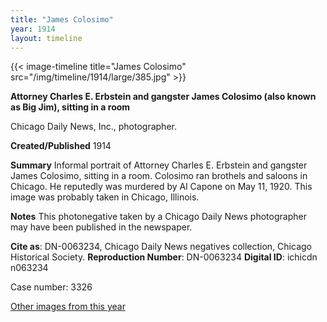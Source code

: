 ```yaml
---
title: "James Colosimo"
year: 1914
layout: timeline
---
```


{{< image-timeline title="James Colosimo" src="/img/timeline/1914/large/385.jpg" >}}


__**Attorney Charles E. Erbstein and gangster James Colosimo (also known as Big Jim), sitting in a room**__

Chicago Daily News, Inc., photographer.

**Created/Published**
1914

**Summary**
Informal portrait of Attorney Charles E. Erbstein and gangster James Colosimo, sitting in a room. Colosimo ran brothels and saloons in Chicago. He reputedly was murdered by Al Capone on May 11, 1920. This image was probably taken in Chicago, Illinois. 

**Notes**
This photonegative taken by a Chicago Daily News photographer may have been published in the newspaper.

__Cite as__: DN-0063234, Chicago Daily News negatives collection, Chicago Historical Society.
__Reproduction Number__: DN-0063234
__Digital ID__: ichicdn n063234

Case number: 3326

[Other images from this year](/historical/timeline/1914)